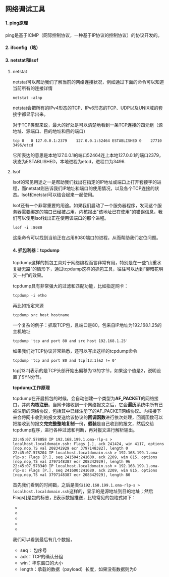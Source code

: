 ## 网络调试工具

#### 1. ping原理

ping是基于ICMP（网际控制协议，一种基于IP协议的控制协议）的协议开发的。

#### 2. ifconfig（略）

#### 3. netstat和lsof

1. netstat

   netstat可以帮助我们了解当前的网络连接状况，例如通过下面的命令可以知道当前所有的连接详情

   ```netstat -alnp```

   netstat会把所有的IPv4形态的TCP、IPv6形态的TCP、UDP以及UNIX域的套接字都显示出来。

   对于TCP类型来说，最大的好处是可以清楚地看到一条TCP连接的四元组（源地址、源端口、目的地址和目的端口）

   `tcp	0	0 127.0.0.1:2379	127.0.0.1:52464	ESTABLISHED	0	 27710       3496/etcd`

   它所表达的意思是本地127.0.0.1的端口52464连上本地127.0.0.1的端口2379，状态为ESTABLISHED，本地进程为etcd，进程口为3496.

2. lsof

   lsof的常见用途之一是帮助我们找出在指定的IP地址或端口上打开套接字的进程，而netstat则告诉我们IP地址和端口的使用情况，以及各个TCP连接的状态。lsof和netstat可以结合起来一起使用。

   lsof还有一个非常重要的用途。如果我们启动了一个服务器程序，发现这个服务器需要绑定的端口已经被占用，内核报出"该地址已在使用"的错误信息，我们可以使用lsof找出正在使用该端口的那个进程。

   `lsof -i :8080`

   这条命令可以找到当前正在占用8080端口的进程，从而帮助我们定位问题。

   #### 4. 抓包利器：tcpdump

   tcpdump这样的抓包工具对于网络编程而言非常有用，特别是在一些“山重水复疑无路”的情形下，通过tcpdump这样的抓包工具，往往可以达到“柳暗花明又一村”的效果。

   tcpdump具有非常强大的过滤和匹配功能，比如指定网卡：

   ```shell
   tcpdump -i etho
   ```

   再比如指定来源

   ```shell
   tcpdump src host hostname
   ```

   一个复杂的例子：抓取TCP包，且端口是80，包来自IP地址为192.168.1.25的主机地址

   ```shell
   tcpdump 'tcp and port 80 and src host 192.168.1.25'
   ```

   如果我们对TCP协议非常熟悉，还可以写出这样的tcpdump命令

   ```shell
   tcpdump 'tcp and port 80 and tcp[13:1]&2 != 0'
   ```

   tcp[13:1]表示的是TCP头部开始出偏移为13的字节，如果这个值是2，说明设置了SYN分节。

   **tcpdump工作原理**

   tcpdump在开启抓包的时候，会自动创建一个类型为**AF_PACKET**的网络接口，并向**内核注册**。当网卡接收到一个网络报文之后，它会**遍历**系统中所有已被注册的网络协议，包括其中已经注册了的AF_PACKET网络协议。内核接下来会将网卡收到的报文发送给该协议的**回调函数**进行依次处理，回调函数可以把接收到的报文**完完整整地复制**一份，**假装**是自己收到的报文，然后交给tcpdump程序，进行各种过滤和判断，再对报文进行解析输出。

   ```shell
   22:45:07.578058 IP 192.168.199.1.oma-rlp-s > localhost.localdomain.ssh: Flags [.], ack 241424, win 4117, options [nop,nop,TS val 208342929 ecr 3797148382], length 0
   22:45:07.578204 IP localhost.localdomain.ssh > 192.168.199.1.oma-rlp-s: Flags [P.], seq 241504:241600, ack 2209, win 815, options [nop,nop,TS val 3797148387 ecr 208342929], length 96
   22:45:07.578340 IP localhost.localdomain.ssh > 192.168.199.1.oma-rlp-s: Flags [P.], seq 241600:241680, ack 2209, win 815, options [nop,nop,TS val 3797148387 ecr 208342929], length 80
   
   ```

   首先我们看到的时间戳，之后是类似`192.168.199.1.oma-rlp-s > localhost.localdomain.ssh`这样的，显示的是源地址到目的地址；然后Flags[]是包的标志，[P]表示数据推送，比较常见的包格式如下：

   * [S]: SYN，表示开始连接

   * [.]: 没有标记，一般是确认

   * [P]: PSH，表示数据推送

   * [F]: FIN，表示结束连接

   * [R]: RST，表示重启连接

   我们可以看到最后有几个数据，

   * seq： 包序号
   * ack：TCP的确认分组
   * win：华东窗口的大小
   * length：承载的数据（payload）长度，如果没有数据则为0